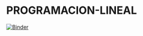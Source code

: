 # PROGRAMACION-LINEAL
[![Binder](https://mybinder.org/badge_logo.svg)](https://mybinder.org/v2/gh/NicolDan/PROGRAMACION-LINEAL/master)
